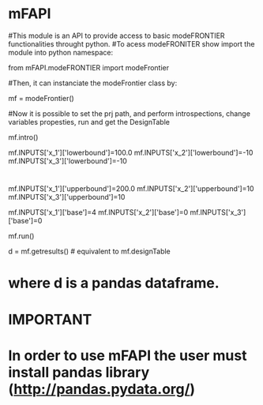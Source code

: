 # mFAPI
#This module is an API to provide access to basic modeFRONTIER functionalities throught python.
#To acess modeFRONITER show import the module into python namespace:

from mFAPI.modeFRONTIER import modeFrontier 

#Then, it can instanciate the modeFrontier class by:

mf = modeFrontier()

#Now it is possible to set the prj path, and perform introspections, change variables propesties, run and get the DesignTable

mf.intro()



mf.INPUTS['x_1']['lowerbound']=100.0
mf.INPUTS['x_2']['lowerbound']=-10
mf.INPUTS['x_3']['lowerbound']=-10
#
mf.INPUTS['x_1']['upperbound']=200.0
mf.INPUTS['x_2']['upperbound']=10
mf.INPUTS['x_3']['upperbound']=10

mf.INPUTS['x_1']['base']=4
mf.INPUTS['x_2']['base']=0
mf.INPUTS['x_3']['base']=0

mf.run()

d = mf.getresults() # equivalent to mf.designTable

# where d is a pandas dataframe.

# IMPORTANT
# In order to use mFAPI the user must install pandas library (http://pandas.pydata.org/)



